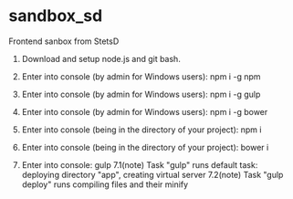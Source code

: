 # sandbox_sd
Frontend sanbox from StetsD

1. Download and setup node.js and git bash.
2. Enter into console (by admin for Windows users): npm i -g npm
3. Enter into console (by admin for Windows users): npm i -g gulp
4. Enter into console (by admin for Windows users): npm i -g bower
5. Enter into console (being in the directory of your project): npm i
6. Enter into console (being in the directory of your project): bower i

7. Enter into console: gulp
7.1(note) Task "gulp" runs default task: deploying directory "app", creating virtual server
7.2(note) Task "gulp deploy" runs compiling files and their minify
